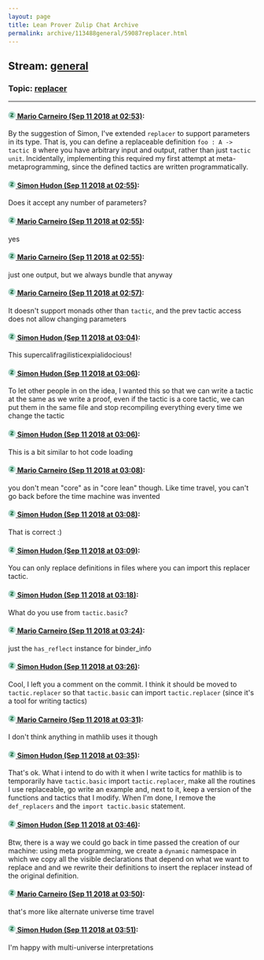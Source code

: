 ```yaml
---
layout: page
title: Lean Prover Zulip Chat Archive 
permalink: archive/113488general/59087replacer.html
---
```


## Stream: [general](index.html)
### Topic: [replacer](59087replacer.html)

---

#### [![Click to go to Zulip](../../assets/img/zulip2.png) Mario Carneiro (Sep 11 2018 at 02:53)](https://leanprover.zulipchat.com/#narrow/stream/113488-general/topic/replacer/near/133700764):
By the suggestion of Simon, I've extended `replacer` to support parameters in its type. That is, you can define a replaceable definition `foo : A -> tactic B` where you have arbitrary input and output, rather than just `tactic unit`. Incidentally, implementing this required my first attempt at meta-metaprogramming, since the defined tactics are written programmatically.

#### [![Click to go to Zulip](../../assets/img/zulip2.png) Simon Hudon (Sep 11 2018 at 02:55)](https://leanprover.zulipchat.com/#narrow/stream/113488-general/topic/replacer/near/133700886):
Does it accept any number of parameters?

#### [![Click to go to Zulip](../../assets/img/zulip2.png) Mario Carneiro (Sep 11 2018 at 02:55)](https://leanprover.zulipchat.com/#narrow/stream/113488-general/topic/replacer/near/133700888):
yes

#### [![Click to go to Zulip](../../assets/img/zulip2.png) Mario Carneiro (Sep 11 2018 at 02:55)](https://leanprover.zulipchat.com/#narrow/stream/113488-general/topic/replacer/near/133700895):
just one output, but we always bundle that anyway

#### [![Click to go to Zulip](../../assets/img/zulip2.png) Mario Carneiro (Sep 11 2018 at 02:57)](https://leanprover.zulipchat.com/#narrow/stream/113488-general/topic/replacer/near/133700963):
It doesn't support monads other than `tactic`, and the prev tactic access does not allow changing parameters

#### [![Click to go to Zulip](../../assets/img/zulip2.png) Simon Hudon (Sep 11 2018 at 03:04)](https://leanprover.zulipchat.com/#narrow/stream/113488-general/topic/replacer/near/133701331):
This supercalifragilisticexpialidocious!

#### [![Click to go to Zulip](../../assets/img/zulip2.png) Simon Hudon (Sep 11 2018 at 03:06)](https://leanprover.zulipchat.com/#narrow/stream/113488-general/topic/replacer/near/133701427):
To let other people in on the idea, I wanted this so that we can write a tactic at the same as we write a proof, even if the tactic is a core tactic, we can put them in the same file and stop recompiling everything every time we change the tactic

#### [![Click to go to Zulip](../../assets/img/zulip2.png) Simon Hudon (Sep 11 2018 at 03:06)](https://leanprover.zulipchat.com/#narrow/stream/113488-general/topic/replacer/near/133701435):
This is a bit similar to hot code loading

#### [![Click to go to Zulip](../../assets/img/zulip2.png) Mario Carneiro (Sep 11 2018 at 03:08)](https://leanprover.zulipchat.com/#narrow/stream/113488-general/topic/replacer/near/133701521):
you don't mean "core" as in "core lean" though. Like time travel, you can't go back before the time machine was invented

#### [![Click to go to Zulip](../../assets/img/zulip2.png) Simon Hudon (Sep 11 2018 at 03:08)](https://leanprover.zulipchat.com/#narrow/stream/113488-general/topic/replacer/near/133701529):
That is correct :)

#### [![Click to go to Zulip](../../assets/img/zulip2.png) Simon Hudon (Sep 11 2018 at 03:09)](https://leanprover.zulipchat.com/#narrow/stream/113488-general/topic/replacer/near/133701549):
You can only replace definitions in files where you can import this replacer tactic.

#### [![Click to go to Zulip](../../assets/img/zulip2.png) Simon Hudon (Sep 11 2018 at 03:18)](https://leanprover.zulipchat.com/#narrow/stream/113488-general/topic/replacer/near/133701974):
What do you use from `tactic.basic`?

#### [![Click to go to Zulip](../../assets/img/zulip2.png) Mario Carneiro (Sep 11 2018 at 03:24)](https://leanprover.zulipchat.com/#narrow/stream/113488-general/topic/replacer/near/133702266):
just the `has_reflect` instance for binder_info

#### [![Click to go to Zulip](../../assets/img/zulip2.png) Simon Hudon (Sep 11 2018 at 03:26)](https://leanprover.zulipchat.com/#narrow/stream/113488-general/topic/replacer/near/133702353):
Cool, I left you a comment on the commit. I think it should be moved to `tactic.replacer` so that `tactic.basic` can import `tactic.replacer` (since it's a tool for writing tactics)

#### [![Click to go to Zulip](../../assets/img/zulip2.png) Mario Carneiro (Sep 11 2018 at 03:31)](https://leanprover.zulipchat.com/#narrow/stream/113488-general/topic/replacer/near/133702529):
I don't think anything in mathlib uses it though

#### [![Click to go to Zulip](../../assets/img/zulip2.png) Simon Hudon (Sep 11 2018 at 03:35)](https://leanprover.zulipchat.com/#narrow/stream/113488-general/topic/replacer/near/133702652):
That's ok. What i intend to do with it when I write tactics for mathlib is to temporarily have `tactic.basic` import `tactic.replacer`, make all the routines I use replaceable, go write an example and, next to it, keep a version of the functions and tactics that I modify. When I'm done, I remove the `def_replacers` and the `import tactic.basic` statement.

#### [![Click to go to Zulip](../../assets/img/zulip2.png) Simon Hudon (Sep 11 2018 at 03:46)](https://leanprover.zulipchat.com/#narrow/stream/113488-general/topic/replacer/near/133703035):
Btw, there is a way we could go back in time passed the creation of our machine: using meta programming, we create a `dynamic` namespace in which we copy all the visible declarations that depend on what we want to replace and and we rewrite their definitions to insert the replacer instead of the original definition.

#### [![Click to go to Zulip](../../assets/img/zulip2.png) Mario Carneiro (Sep 11 2018 at 03:50)](https://leanprover.zulipchat.com/#narrow/stream/113488-general/topic/replacer/near/133703136):
that's more like alternate universe time travel

#### [![Click to go to Zulip](../../assets/img/zulip2.png) Simon Hudon (Sep 11 2018 at 03:51)](https://leanprover.zulipchat.com/#narrow/stream/113488-general/topic/replacer/near/133703163):
I'm happy with multi-universe interpretations

